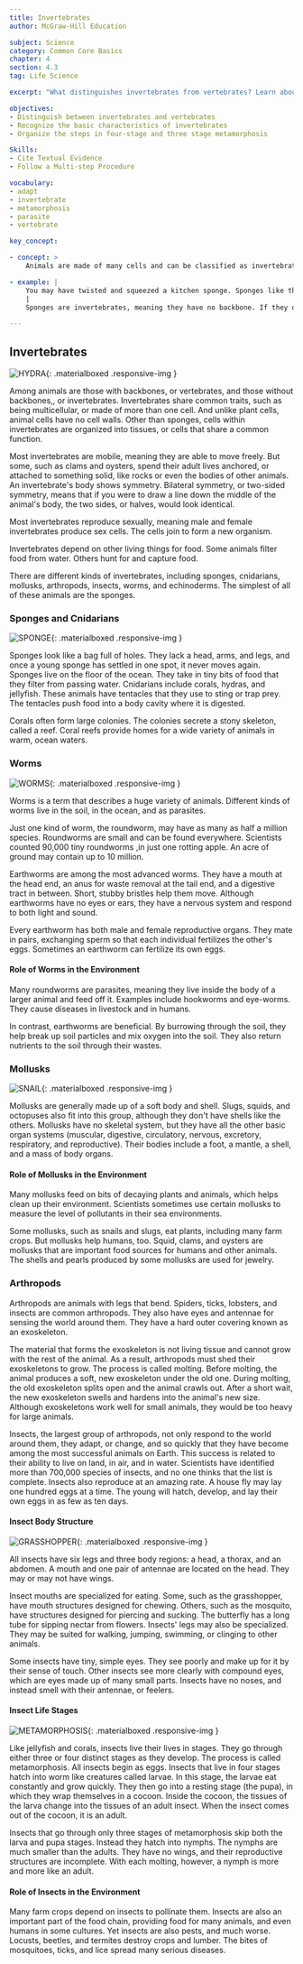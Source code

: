 ```yaml
---
title: Invertebrates
author: McGraw-Hill Education

subject: Science
category: Common Core Basics
chapter: 4
section: 4.3
tag: Life Science

excerpt: "What distinguishes invertebrates from vertebrates? Learn about the basic characteristics of invertebrate animals, including sponges, worms, mollusks, and insects. Also read about the process of metamorphosis."

objectives:
- Distinguish between invertebrates and vertebrates
- Recognize the basic characteristics of invertebrates
- Organize the steps in four-stage and three stage metamorphosis

Skills:
- Cite Textual Evidence
- Follow a Multi-step Procedure

vocabulary:
- adapt
- invertebrate
- metamorphosis
- parasite
- vertebrate

key_concept:

- concept: >
    Animals are made of many cells and can be classified as invertebrates or vertebrates.

- example: |
    You may have twisted and squeezed a kitchen sponge. Sponges like these are usually human-made. But you may have also used the skeleton of a real sponge for bathing. You can twist and squeeze these sponges, too.
    |
    Sponges are invertebrates, meaning they have no backbone. If they did, you would not be able to bend, twist, and squeeze them.

---
```


## Invertebrates

![HYDRA](){: .materialboxed .responsive-img }

Among animals are those with backbones, or vertebrates, and those without backbones,, or invertebrates. Invertebrates share common traits, such as being multicellular, or made of more than one cell. And unlike plant cells, animal cells have no cell walls. Other than sponges, cells within invertebrates are organized into tissues, or cells that share a common function.

Most invertebrates are mobile, meaning they are able to move freely. But some, such as clams and oysters, spend their adult lives anchored, or attached to something solid, like rocks or even the bodies of other animals. An invertebrate's body shows symmetry. Bilateral symmetry, or two-sided symmetry, means that if you were to draw a line down the middle of the animal's body, the two sides, or halves, would look identical.

Most invertebrates reproduce sexually, meaning male and female invertebrates produce sex cells. The cells join to form a new organism.

Invertebrates depend on other living things for food. Some animals filter food from water. Others hunt for and capture food.

There are different kinds of invertebrates, including sponges, cnidarians, mollusks, arthropods, insects, worms, and echinoderms. The simplest of all of these animals are the sponges.

### Sponges and Cnidarians

![SPONGE](){: .materialboxed .responsive-img }

Sponges look like a bag full of holes. They lack a head, arms, and legs, and once a young sponge has settled in one spot, it never moves again. Sponges live on the floor of the ocean. They take in tiny bits of food that they filter from passing water. Cnidarians include corals, hydras, and jellyfish. These animals have tentacles that they use to sting or trap prey. The tentacles push food into a body cavity where it is digested.

Corals often form large colonies. The colonies secrete a stony skeleton, called a reef. Coral reefs provide homes for a wide variety of animals in warm, ocean waters.

### Worms

![WORMS](){: .materialboxed .responsive-img }

Worms is a term that describes a huge variety of animals. Different kinds of worms live in the soil, in the ocean, and as parasites.

Just one kind of worm, the roundworm, may have as many as half a million species. Roundworms are small and can be found everywhere. Scientists counted 90,000 tiny roundworms ,in just one rotting apple. An acre of ground may contain up to 10 million.

Earthworms are among the most advanced worms. They have a mouth at the head end, an anus for waste removal at the tail end, and a digestive tract in between. Short, stubby bristles help them move. Although earthworms have no eyes or ears, they have a nervous system and respond to both light and sound.

Every earthworm has both male and female reproductive organs. They mate in pairs, exchanging sperm so that each individual fertilizes the other's eggs. Sometimes an earthworm can fertilize its own eggs.

#### Role of Worms in the Environment

Many roundworms are parasites, meaning they live inside the body of a larger animal and feed off it. Examples include hookworms and eye-worms. They cause diseases in livestock and in humans.

In contrast, earthworms are beneficial. By burrowing through the soil, they help break up soil particles and mix oxygen into the soil. They also return nutrients to the soil through their wastes.

### Mollusks

![SNAIL](){: .materialboxed .responsive-img }

Mollusks are generally made up of a soft body and shell. Slugs, squids, and octopuses also fit into this group, although they don't have shells like the others. Mollusks have no skeletal system, but they have all the other basic organ systems (muscular, digestive, circulatory, nervous, excretory, respiratory, and reproductive). Their bodies include a foot, a mantle, a shell, and a mass of body organs.

#### Role of Mollusks in the Environment

Many mollusks feed on bits of decaying plants and animals, which helps clean up their environment. Scientists sometimes use certain mollusks to measure the level of pollutants in their sea environments.

Some mollusks, such as snails and slugs, eat plants, including many farm crops. But mollusks help humans, too. Squid, clams, and oysters are mollusks that are important food sources for humans and other animals. The shells and pearls produced by some mollusks are used for jewelry.

### Arthropods

Arthropods are animals with legs that bend. Spiders, ticks, lobsters, and insects are common arthropods. They also have eyes and antennae for sensing the world around them. They have a hard outer covering known as an exoskeleton.

The material that forms the exoskeleton is not living tissue and cannot grow with the rest of the animal. As a result, arthropods must shed their exoskeletons to grow. The process is called molting. Before molting, the animal produces a soft, new exoskeleton under the old one. During molting, the old exoskeleton splits open and the animal crawls out. After a short wait, the new exoskeleton swells and hardens into the animal's new size. Although exoskeletons work well for small animals, they would be too heavy for large animals.

Insects, the largest group of arthropods, not only respond to the world around them, they adapt, or change, and so quickly that they have become among the most successful animals on Earth. This success is related to their ability to live on land, in air, and in water. Scientists have identified more than 700,000 species of insects, and no one thinks that the list is complete. Insects also reproduce at an amazing rate. A house fly may lay one hundred eggs at a time. The young will hatch, develop, and lay their own eggs in as few as ten days.

#### Insect Body Structure

![GRASSHOPPER](){: .materialboxed .responsive-img }

All insects have six legs and three body regions: a head, a thorax, and an abdomen. A mouth and one pair of antennae are located on the head. They may or may not have wings.

Insect mouths are specialized for eating. Some, such as the grasshopper, have mouth structures designed for chewing. Others, such as the mosquito, have structures designed for piercing and sucking. The butterfly has a long tube for sipping nectar from flowers. Insects' legs may also be specialized. They may be suited for walking, jumping, swimming, or clinging to other animals.

Some insects have tiny, simple eyes. They see poorly and make up for it by their sense of touch. Other insects see more clearly with compound eyes, which are eyes made up of many small parts. Insects have no noses, and instead smell with their antennae, or feelers.

#### Insect Life Stages

![METAMORPHOSIS](){: .materialboxed .responsive-img }

Like jellyfish and corals, insects live their lives in stages. They go through either three or four distinct stages as they develop. The process is called metamorphosis. All insects begin as eggs. Insects that live in four stages hatch into worm like creatures called larvae. In this stage, the larvae eat constantly and grow quickly. They then go into a resting stage (the pupa), in which they wrap themselves in a cocoon. Inside the cocoon, the tissues of the larva change into the tissues of an adult insect. When the insect comes out of the cocoon, it is an adult.

Insects that go through only three stages of metamorphosis skip both the larva and pupa stages. Instead they hatch into nymphs. The nymphs are much smaller than the adults. They have no wings, and their reproductive structures are incomplete. With each molting, however, a nymph is more and more like an adult.

#### Role of Insects in the Environment

Many farm crops depend on insects to pollinate them. Insects are also an important part of the food chain, providing food for many animals, and even humans in some cultures. Yet insects are also pests, and much worse. Locusts, beetles, and termites destroy crops and lumber. The bites of mosquitoes, ticks, and lice spread many serious diseases. 


